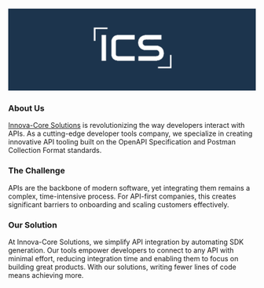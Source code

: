 ![Logo](/profile/logo.png)

### About Us
[Innova-Core Solutions](https://innovacore-solutions.vercel.app/) is revolutionizing the way developers interact with APIs. As a cutting-edge developer tools company, we specialize in creating innovative API tooling built on the OpenAPI Specification and Postman Collection Format standards.

### The Challenge
APIs are the backbone of modern software, yet integrating them remains a complex, time-intensive process. For API-first companies, this creates significant barriers to onboarding and scaling customers effectively.

### Our Solution
At Innova-Core Solutions, we simplify API integration by automating SDK generation. Our tools empower developers to connect to any API with minimal effort, reducing integration time and enabling them to focus on building great products. With our solutions, writing fewer lines of code means achieving more.
